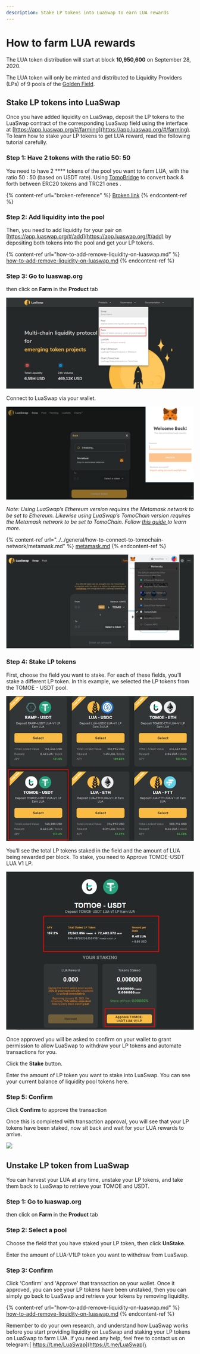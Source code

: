 ```yaml
---
description: Stake LP tokens into LuaSwap to earn LUA rewards
---
```


# How to farm LUA rewards

The LUA token distribution will start at block **10,950,600** on September 28, 2020.&#x20;

The LUA token will only be minted and distributed to Liquidity Providers (LPs) of 9 pools of the [Golden Field](https://forum.tomochain.com/t/golden-field-proposal-for-luaswaps-reward-allocation/931).

## Stake LP tokens into LuaSwap

Once you have added liquidity on LuaSwap, deposit the LP tokens to the LuaSwap contract of the corresponding LuaSwap field using the interface at [https://app.luaswap.org/#/farming](https://app.luaswap.org/#/farming). To learn how to stake your LP tokens to get LUA reward, read the following tutorial carefully.

### **Step 1: Have 2 tokens with the ratio 50: 50**

You need to have 2 **** tokens of the pool you want to farm LUA, with the ratio 50 : 50 (based on USDT rate). Using [TomoBridge](https://bridge.tomochain.com/) to convert back & forth between ERC20 tokens and TRC21 ones .

{% content-ref url="broken-reference" %}
[Broken link](broken-reference)
{% endcontent-ref %}

### **Step 2: Add liquidity into the pool**

Then, you need to add liquidity for your pair on [https://app.luaswap.org/#/add](https://app.luaswap.org/#/add) by depositing both tokens into the pool and get your LP tokens.

{% content-ref url="how-to-add-remove-liquidity-on-luaswap.md" %}
[how-to-add-remove-liquidity-on-luaswap.md](how-to-add-remove-liquidity-on-luaswap.md)
{% endcontent-ref %}

### **Step 3: Go to luaswap.org**

then click on **Farm** in the **Product** tab

![](<../../.gitbook/assets/image (93).png>)

Connect to LuaSwap via your wallet.

![](<../../.gitbook/assets/image (94).png>)

_Note:_ _Using LuaSwap’s Ethereum version requires the Metamask network to be set to Ethereum. Likewise using LuaSwap’s TomoChain version requires the Metamask network to be set to TomoChain. Follow_ [_this guide_ ](https://docs.tomochain.com/general/how-to-connect-to-tomochain-network/metamask)_to learn more._

{% content-ref url="../../general/how-to-connect-to-tomochain-network/metamask.md" %}
[metamask.md](../../general/how-to-connect-to-tomochain-network/metamask.md)
{% endcontent-ref %}

![](<../../.gitbook/assets/image (99).png>)

### Step 4: Stake LP tokens

First, choose the field you want to stake. For each of these fields, you’ll stake a different LP token. In this example, we selected the LP tokens from the TOMOE - USDT pool.

![](<../../.gitbook/assets/image (96).png>)

You’ll see the total LP tokens staked in the field and the amount of LUA being rewarded per block. To stake, you need to Approve TOMOE-USDT LUA V1 LP.

![](<../../.gitbook/assets/image (97).png>)

Once approved you will be asked to confirm on your wallet to grant permission to allow LuaSwap to withdraw your LP tokens and automate transactions for you.

Click the **Stake** button.

Enter the amount of LP token you want to stake into LuaSwap. You can see your current balance of liquidity pool tokens here.&#x20;

### Step 5: Confirm

Click **Confirm** to approve the transaction

Once this is completed with transaction approval, you will see that your LP tokens have been staked, now sit back and wait for your LUA rewards to arrive.

![](https://lh5.googleusercontent.com/9vyixhMdolzouIoS8htAGLU1X3sfYZAqLm3Isv-7VAUFFqAXXFRYdaZR66zp-feBrN9W9XJRmzzNyPDMRPAY885nOwmGDgqWm127N9NcR8719Up34HoRtT-m8B2OApSgu5wgFjtt)

## Unstake LP token from LuaSwap

You can harvest your LUA at any time, unstake your LP tokens, and take them back to LuaSwap to retrieve your TOMOE and USDT.

### **Step 1: Go to luaswap.org**

then click on **Farm** in the **Product** tab

### Step 2: Select a pool

Choose the field that you have staked your LP token, then click **UnStake**.&#x20;

Enter the amount of LUA-V1LP token you want to withdraw from LuaSwap.

### Step 3: Confirm

Click 'Confirm' and 'Approve' that transaction on your wallet. Once it approved, you can see your LP tokens have been unstaked, then you can simply go back to LuaSwap and retrieve your tokens by removing liquidity.

{% content-ref url="how-to-add-remove-liquidity-on-luaswap.md" %}
[how-to-add-remove-liquidity-on-luaswap.md](how-to-add-remove-liquidity-on-luaswap.md)
{% endcontent-ref %}

Remember to do your own research, and understand how LuaSwap works before you start providing liquidity on LuaSwap and staking your LP tokens on LuaSwap to farm LUA. If you need any help, feel free to contact us on telegram:[ https://t.me/LuaSwap](https://t.me/LuaSwap)\
